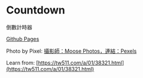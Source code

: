 # Countdown

倒數計時器

[Github Pages](https://stevenshih-0402.github.io/Countdown/countdown.html)

Photo by Pixel: [攝影師：Moose Photos，連結：Pexels](https://www.pexels.com/zh-tw/photo/1037993/)

Learn from: [https://tw511.com/a/01/38321.html](https://tw511.com/a/01/38321.html)
